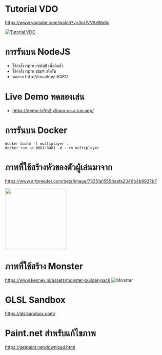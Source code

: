 # Tutorial VDO
https://www.youtube.com/watch?v=0pUVVAeWo8c

[![Tutorial VDO](https://img.youtube.com/vi/0pUVVAeWo8c/0.jpg)](https://www.youtube.com/watch?v=0pUVVAeWo8c)

# การรันบน NodeJS
- ใช้คำสั่ง  npm install   เพื่อติดตั้ง
- ใช้คำสั่ง  npm  start   เพื่อรัน
- ทดสอบ  http://localhost:8081/    

# Live Demo  ทดลองเล่น
- https://demo-b7m2jx5qoa-uc.a.run.app/

# การรันบน Docker

``` 
docker build -t multiplayer .
docker run -p 8081:8081 -d --rm multiplayer
```

# ภาพที่ใช้สร้างหัวของตัวผู้เล่นมาจาก
https://www.artbreeder.com/beta/image/73351a15554aafa2346b4b9927b7

<img src="https://artbreeder.b-cdn.net/imgs/73351a15554aafa2346b4b9927b7.jpeg" width="200" height="200">


# ภาพที่ใช้สร้าง Monster
https://www.kenney.nl/assets/monster-builder-pack 
![Monster](https://www.kenney.nl/assets/monster-builder-pack/sample.png)

# GLSL Sandbox
https://glslsandbox.com/

# Paint.net สำหรับแก้ไขภาพ
https://getpaint.net/download.html
